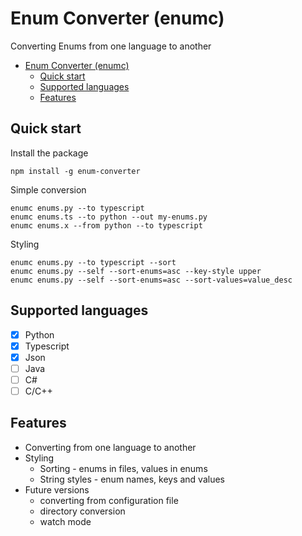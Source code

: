 # Enum Converter (enumc)

Converting Enums from one language to another

- [Enum Converter (enumc)](#enum-converter-enumc)
  - [Quick start](#quick-start)
  - [Supported languages](#supported-languages)
  - [Features](#features)

## Quick start

Install the package

```
npm install -g enum-converter
```

Simple conversion 
```
enumc enums.py --to typescript
enumc enums.ts --to python --out my-enums.py
enumc enums.x --from python --to typescript
```

Styling
```
enumc enums.py --to typescript --sort
enumc enums.py --self --sort-enums=asc --key-style upper
enumc enums.py --self --sort-enums=asc --sort-values=value_desc
```

## Supported languages

* [x] Python
* [x] Typescript
* [x] Json
* [ ] Java
* [ ] C#
* [ ] C/C++

## Features

* Converting from one language to another
* Styling
  * Sorting - enums in files, values in enums
  * String styles - enum names, keys and values
* Future versions
  * converting from configuration file
  * directory conversion
  * watch mode


